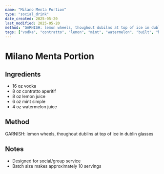 ```yaml
---
name: "Milano Menta Portion"
type: "social_drink"
date_created: 2025-05-20
last_modified: 2025-05-20
method: "GARNISH: lemon wheels, thoughout dubilns at top of ice in dublin glasses"
tags: ["vodka", "contratto", "lemon", "mint", "watermelon", "built", "highball"]
---
```


# Milano Menta Portion

## Ingredients
- 16 oz vodka
- 8 oz contratto aperitif
- 8 oz lemon juice
- 6 oz mint simple
- 4 oz watermelon juice

## Method
GARNISH: lemon wheels, thoughout dubilns at top of ice in dublin glasses

## Notes
- Designed for social/group service
- Batch size makes approximately 10 servings
